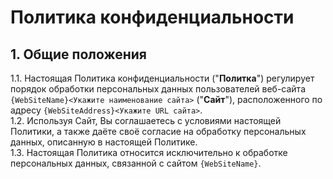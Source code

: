 # Политика конфиденциальности
## 1. Общие положения  
1.1. Настоящая Политика конфиденциальности ("**Политка**") регулирует порядок обработки персональных данных пользователей веб-сайта `{WebSiteName}<Укажите наименование сайта>` ("**Сайт**"), расположенного по адресу `{WebSiteAddress}<Укажите URL сайта>`.  
1.2. Используя Сайт, Вы соглашаетесь с условиями настоящей Политики, а также даёте своё согласие на обработку персональных данных, описанную в настоящей Политике.  
1.3. Настоящая Политика относится исключительно к обработке персональных данных, связанной с сайтом `{WebSiteName}`.

